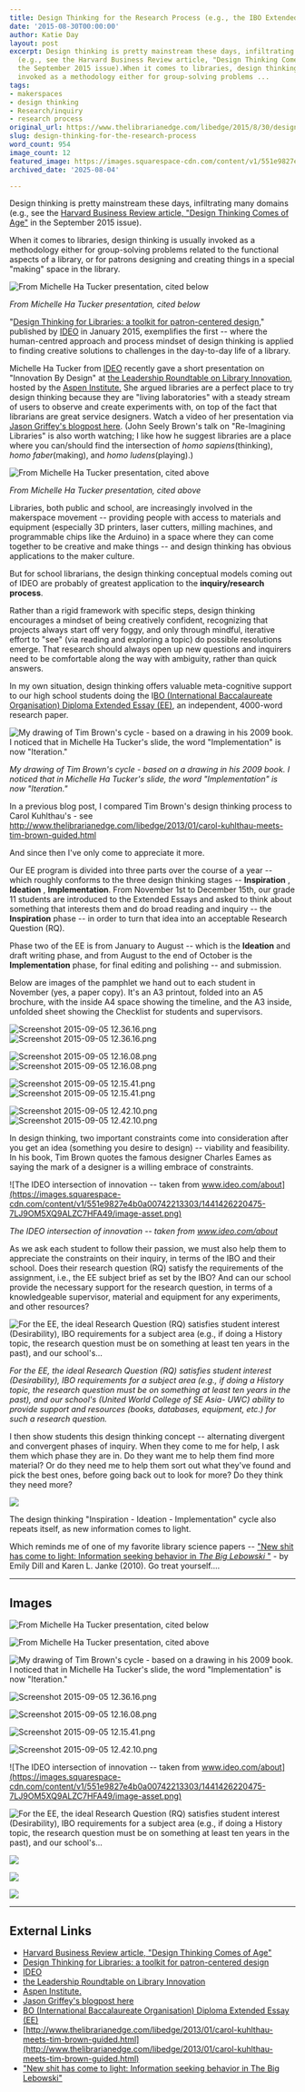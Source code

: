 ```yaml
---
title: Design Thinking for the Research Process (e.g., the IBO Extended Essay)
date: '2015-08-30T00:00:00'
author: Katie Day
layout: post
excerpt: Design thinking is pretty mainstream these days, infiltrating many domains
  (e.g., see the Harvard Business Review article, "Design Thinking Comes of Age" in
  the September 2015 issue).When it comes to libraries, design thinking is usually
  invoked as a methodology either for group-solving problems ...
tags:
- makerspaces
- design thinking
- Research/inquiry
- research process
original_url: https://www.thelibrarianedge.com/libedge/2015/8/30/design-thinking-for-the-research-process
slug: design-thinking-for-the-research-process
word_count: 954
image_count: 12
featured_image: https://images.squarespace-cdn.com/content/v1/551e9827e4b0a00742213303/1440946137973-0J9VLEVP1E7LWYAIYE63/image-asset.jpeg
archived_date: '2025-08-04'

---
```


Design thinking is pretty mainstream these days, infiltrating many domains \(e.g., see the [Harvard Business Review article, "Design Thinking Comes of Age"](https://hbr.org/2015/09/design-thinking-comes-of-age) in the September 2015 issue\).

When it comes to libraries, design thinking is usually invoked as a methodology either for group-solving problems related to the functional aspects of a library, or for patrons designing and creating things in a special "making" space in the library.

![From Michelle Ha Tucker presentation, cited below](https://images.squarespace-cdn.com/content/v1/551e9827e4b0a00742213303/1440946137973-0J9VLEVP1E7LWYAIYE63/image-asset.jpeg)

_From Michelle Ha Tucker presentation, cited below_

"[Design Thinking for Libraries: a toolkit for patron-centered design](http://designthinkingforlibraries.com/)," published by [IDEO](http://www.ideo.com) in January 2015, exemplifies the first -- where the human-centred approach and process mindset of design thinking is applied to finding creative solutions to challenges in the day-to-day life of a library.

Michelle Ha Tucker from [IDEO](http://www.ideo.com) recently gave a short presentation on "Innovation By Design" at [the Leadership Roundtable on Library Innovation](http://www.knightfoundation.org/blogs/knightblog/2015/8/17/libraries-future-super-connectivity-and-national-stature/), hosted by the [Aspen Institute.](http://www.aspeninstitute.org/) She argued libraries are a perfect place to try design thinking because they are "living laboratories" with a steady stream of users to observe and create experiments with, on top of the fact that librarians are great service designers. Watch a video of her presentation via [Jason Griffey's blogpost here](http://jasongriffey.net/wp/2015/08/19/leadership-roundtable-on-library-innovation/). \(John Seely Brown's talk on "Re-Imagining Libraries" is also worth watching; I like how he suggest libraries are a place where you can/should find the intersection of _homo sapiens_\(thinking\), _homo faber_\(making\), and _homo ludens_\(playing\).\)

![From Michelle Ha Tucker presentation, cited above](https://images.squarespace-cdn.com/content/v1/551e9827e4b0a00742213303/1440946270801-11BHOTOI4CBP15RX4QCV/image-asset.jpeg)

_From Michelle Ha Tucker presentation, cited above_

Libraries, both public and school, are increasingly involved in the makerspace movement -- providing people with access to materials and equipment \(especially 3D printers, laser cutters, milling machines, and programmable chips like the Arduino\) in a space where they can come together to be creative and make things -- and design thinking has obvious applications to the maker culture.

But for school librarians, the design thinking conceptual models coming out of IDEO are probably of greatest application to the **inquiry/research process**.

Rather than a rigid framework with specific steps, design thinking encourages a mindset of being creatively confident, recognizing that projects always start off very foggy, and only through mindful, iterative effort to "see" \(via reading and exploring a topic\) do possible resolutions emerge. That research should always open up new questions and inquirers need to be comfortable along the way with ambiguity, rather than quick answers.

In my own situation, design thinking offers valuable meta-cognitive support to our high school students doing the I[BO \(International Baccalaureate Organisation\) Diploma Extended Essay \(EE\)](http://www.ibo.org/en/programmes/diploma-programme/curriculum/extended-essay/), an independent, 4000-word research paper.

![My drawing of Tim Brown's cycle - based on a drawing in his 2009 book.&nbsp; I noticed that in Michelle Ha Tucker's slide, the word "Implementation" is now "Iteration."](https://images.squarespace-cdn.com/content/v1/551e9827e4b0a00742213303/1440940972869-JQ7X9ROIF2L0EYDMW68M/image-asset.jpeg)

_My drawing of Tim Brown's cycle - based on a drawing in his 2009 book. I noticed that in Michelle Ha Tucker's slide, the word "Implementation" is now "Iteration."_

In a previous blog post, I compared Tim Brown's design thinking process to Carol Kuhlthau's - see [http://www.thelibrarianedge.com/libedge/2013/01/carol-kuhlthau-meets-tim-brown-guided.html ](http://www.thelibrarianedge.com/libedge/2013/01/carol-kuhlthau-meets-tim-brown-guided.html)

And since then I've only come to appreciate it more.

Our EE program is divided into three parts over the course of a year -- which roughly conforms to the three design thinking stages -- **Inspiration** , **Ideation** , **Implementation**. From November 1st to December 15th, our grade 11 students are introduced to the Extended Essays and asked to think about something that interests them and do broad reading and inquiry -- the **Inspiration** phase -- in order to turn that idea into an acceptable Research Question \(RQ\).

Phase two of the EE is from January to August -- which is the **Ideation** and draft writing phase, and from August to the end of October is the **Implementation** phase, for final editing and polishing -- and submission.

Below are images of the pamphlet we hand out to each student in November \(yes, a paper copy\). It's an A3 printout, folded into an A5 brochure, with the inside A4 space showing the timeline, and the A3 inside, unfolded sheet showing the Checklist for students and supervisors.

![Screenshot 2015-09-05 12.36.16.png](https://images.squarespace-cdn.com/content/v1/551e9827e4b0a00742213303/1441428268483-EJ9EVDQCZC1QXAKC8NBO/Screenshot+2015-09-05+12.36.16.png)![Screenshot 2015-09-05 12.36.16.png](https://images.squarespace-cdn.com/content/v1/551e9827e4b0a00742213303/1441428268483-EJ9EVDQCZC1QXAKC8NBO/Screenshot+2015-09-05+12.36.16.png?format=750w)

![Screenshot 2015-09-05 12.16.08.png](https://images.squarespace-cdn.com/content/v1/551e9827e4b0a00742213303/1441427996052-9QV4B23EWNFPUOJNPHQD/Screenshot+2015-09-05+12.16.08.png)![Screenshot 2015-09-05 12.16.08.png](https://images.squarespace-cdn.com/content/v1/551e9827e4b0a00742213303/1441427996052-9QV4B23EWNFPUOJNPHQD/Screenshot+2015-09-05+12.16.08.png?format=750w)

![Screenshot 2015-09-05 12.15.41.png](https://images.squarespace-cdn.com/content/v1/551e9827e4b0a00742213303/1441427997743-EFBZ03BVXYHGSEG2RPBL/Screenshot+2015-09-05+12.15.41.png)![Screenshot 2015-09-05 12.15.41.png](https://images.squarespace-cdn.com/content/v1/551e9827e4b0a00742213303/1441427997743-EFBZ03BVXYHGSEG2RPBL/Screenshot+2015-09-05+12.15.41.png?format=750w)

![Screenshot 2015-09-05 12.42.10.png](https://images.squarespace-cdn.com/content/v1/551e9827e4b0a00742213303/1441428176599-XU2EAM836AHT4QYLFH3Y/Screenshot+2015-09-05+12.42.10.png)![Screenshot 2015-09-05 12.42.10.png](https://images.squarespace-cdn.com/content/v1/551e9827e4b0a00742213303/1441428176599-XU2EAM836AHT4QYLFH3Y/Screenshot+2015-09-05+12.42.10.png?format=750w)

In design thinking, two important constraints come into consideration after you get an idea \(something you desire to design\) -- viability and feasibility. In his book, Tim Brown quotes the famous designer Charles Eames as saying the mark of a designer is a willing embrace of constraints.

![The IDEO intersection of innovation -- taken from www.ideo.com/about](https://images.squarespace-cdn.com/content/v1/551e9827e4b0a00742213303/1441426220475-7LJ9OM5XQ9ALZC7HFA49/image-asset.png)

_The IDEO intersection of innovation -- taken from www.ideo.com/about_

As we ask each student to follow their passion, we must also help them to appreciate the constraints on their inquiry, in terms of the IBO and their school. Does their research question \(RQ\) satisfy the requirements of the assignment, i.e., the EE subject brief as set by the IBO? And can our school provide the necessary support for the research question, in terms of a knowledgeable supervisor, material and equipment for any experiments, and other resources?

![For the EE, the ideal Research Question \(RQ\) satisfies student interest \(Desirability\), IBO requirements for a subject area \(e.g., if doing a History topic, the research question must be on something at least ten years in the past\), and our school's…](https://images.squarespace-cdn.com/content/v1/551e9827e4b0a00742213303/1441425987446-GC1ZPHWTZWO08NQ6S7IM/image-asset.jpeg)

_For the EE, the ideal Research Question \(RQ\) satisfies student interest \(Desirability\), IBO requirements for a subject area \(e.g., if doing a History topic, the research question must be on something at least ten years in the past\), and our school's \(United World College of SE Asia- UWC\) ability to provide support and resources \(books, databases, equipment, etc.\) for such a research question._

I then show students this design thinking concept -- alternating divergent and convergent phases of inquiry. When they come to me for help, I ask them which phase they are in. Do they want me to help them find more material? Or do they need me to help them sort out what they've found and pick the best ones, before going back out to look for more? Do they think they need more?

![](https://images.squarespace-cdn.com/content/v1/551e9827e4b0a00742213303/1441425802266-GJVSRN3GCA221QAHB8T9/image-asset.jpeg)

The design thinking "Inspiration - Ideation - Implementation" cycle also repeats itself, as new information comes to light.

Which reminds me of one of my favorite library science papers -- ["New shit has come to light: Information seeking behavior in _The Big Lebowski_ "](https://scholarworks.iupui.edu/handle/1805/2099) \- by Emily Dill and Karen L. Janke \(2010\). Go treat yourself....

---

## Images

![From Michelle Ha Tucker presentation, cited below](https://images.squarespace-cdn.com/content/v1/551e9827e4b0a00742213303/1440946137973-0J9VLEVP1E7LWYAIYE63/image-asset.jpeg)

![From Michelle Ha Tucker presentation, cited above](https://images.squarespace-cdn.com/content/v1/551e9827e4b0a00742213303/1440946270801-11BHOTOI4CBP15RX4QCV/image-asset.jpeg)

![My drawing of Tim Brown's cycle - based on a drawing in his 2009 book.&nbsp; I noticed that in Michelle Ha Tucker's slide, the word "Implementation" is now "Iteration."](https://images.squarespace-cdn.com/content/v1/551e9827e4b0a00742213303/1440940972869-JQ7X9ROIF2L0EYDMW68M/image-asset.jpeg)

![Screenshot 2015-09-05 12.36.16.png](https://images.squarespace-cdn.com/content/v1/551e9827e4b0a00742213303/1441428268483-EJ9EVDQCZC1QXAKC8NBO/Screenshot+2015-09-05+12.36.16.png?format=750w)

![Screenshot 2015-09-05 12.16.08.png](https://images.squarespace-cdn.com/content/v1/551e9827e4b0a00742213303/1441427996052-9QV4B23EWNFPUOJNPHQD/Screenshot+2015-09-05+12.16.08.png?format=750w)

![Screenshot 2015-09-05 12.15.41.png](https://images.squarespace-cdn.com/content/v1/551e9827e4b0a00742213303/1441427997743-EFBZ03BVXYHGSEG2RPBL/Screenshot+2015-09-05+12.15.41.png?format=750w)

![Screenshot 2015-09-05 12.42.10.png](https://images.squarespace-cdn.com/content/v1/551e9827e4b0a00742213303/1441428176599-XU2EAM836AHT4QYLFH3Y/Screenshot+2015-09-05+12.42.10.png?format=750w)

![The IDEO intersection of innovation -- taken from www.ideo.com/about](https://images.squarespace-cdn.com/content/v1/551e9827e4b0a00742213303/1441426220475-7LJ9OM5XQ9ALZC7HFA49/image-asset.png)

![For the EE, the ideal Research Question (RQ) satisfies student interest (Desirability), IBO requirements for a subject area (e.g., if doing a History topic, the research question must be on something at least ten years in the past), and our school's…](https://images.squarespace-cdn.com/content/v1/551e9827e4b0a00742213303/1441425987446-GC1ZPHWTZWO08NQ6S7IM/image-asset.jpeg)

![](https://images.squarespace-cdn.com/content/v1/551e9827e4b0a00742213303/1441425802266-GJVSRN3GCA221QAHB8T9/image-asset.jpeg)

![](https://assets.squarespace.com/universal/images-v6/default-avatar.png)

![](https://assets.squarespace.com/universal/images-v6/default-avatar.png)



---

## External Links

- [Harvard Business Review article, "Design Thinking Comes of Age"](https://hbr.org/2015/09/design-thinking-comes-of-age)
- [Design Thinking for Libraries: a toolkit for patron-centered design](http://designthinkingforlibraries.com/)
- [IDEO](http://www.ideo.com)
- [the Leadership Roundtable on Library Innovation](http://www.knightfoundation.org/blogs/knightblog/2015/8/17/libraries-future-super-connectivity-and-national-stature/)
- [Aspen Institute.](http://www.aspeninstitute.org/)
- [Jason Griffey's blogpost here](http://jasongriffey.net/wp/2015/08/19/leadership-roundtable-on-library-innovation/)
- [BO (International Baccalaureate Organisation) Diploma Extended Essay (EE)](http://www.ibo.org/en/programmes/diploma-programme/curriculum/extended-essay/)
- [http://www.thelibrarianedge.com/libedge/2013/01/carol-kuhlthau-meets-tim-brown-guided.html](http://www.thelibrarianedge.com/libedge/2013/01/carol-kuhlthau-meets-tim-brown-guided.html)
- ["New shit has come to light: Information seeking behavior in The Big Lebowski"](https://scholarworks.iupui.edu/handle/1805/2099)
